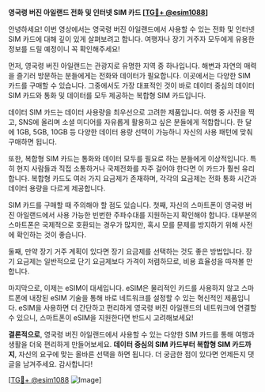 **영국령 버진 아일랜드 전화 및 인터넷 SIM 카드 [[TG💪+ @esim1088](https://t.me/s/esim1088)]**

안녕하세요! 이번 영상에서는 영국령 버진 아일랜드에서 사용할 수 있는 전화 및 인터넷 SIM 카드에 대해 깊이 있게 살펴보려고 합니다. 여행자나 장기 거주자 모두에게 유용한 정보를 드릴 예정이니 꼭 확인해주세요!

먼저, 영국령 버진 아일랜드는 관광지로 유명한 지역 중 하나입니다. 해변과 자연의 매력을 즐기러 방문하는 분들에게는 전화와 데이터가 필요합니다. 이곳에서는 다양한 SIM 카드를 구매할 수 있습니다. 그중에서도 가장 대표적인 것이 바로 데이터 중심의 데이터 SIM 카드와 통화 및 데이터를 모두 제공하는 복합형 SIM 카드입니다.

데이터 SIM 카드는 데이터 사용량을 최우선으로 고려한 제품입니다. 여행 중 사진을 찍고, SNS에 올리며 소셜 미디어를 자유롭게 활용하고 싶은 분들에게 적합합니다. 한 달에 1GB, 5GB, 10GB 등 다양한 데이터 용량 선택이 가능하니 자신의 사용 패턴에 맞춰 구매하면 됩니다.

또한, 복합형 SIM 카드는 통화와 데이터 모두를 필요로 하는 분들에게 이상적입니다. 특히 현지 사람들과 직접 소통하거나 국제전화를 자주 걸어야 한다면 이 카드가 훨씬 유리합니다. 복합형 카드도 여러 가지 요금제가 존재하며, 각각의 요금제는 전화 통화 시간과 데이터 용량을 다르게 제공합니다.

SIM 카드를 구매할 때 주의해야 할 점도 있습니다. 첫째, 자신의 스마트폰이 영국령 버진 아일랜드에서 사용 가능한 빈번한 주파수대를 지원하는지 확인해야 합니다. 대부분의 스마트폰은 국제적으로 호환되는 경우가 많지만, 혹시 모를 문제를 방지하기 위해 사전에 확인하는 것이 좋습니다.

둘째, 만약 장기 거주 계획이 있다면 장기 요금제를 선택하는 것도 좋은 방법입니다. 장기 요금제는 일반적으로 단기 요금제보다 가격이 저렴하므로, 비용 효율성을 따져볼 만합니다.

마지막으로, 이제는 eSIM이 대세입니다. eSIM은 물리적인 카드를 사용하지 않고 스마트폰에 내장된 eSIM 기술을 통해 바로 네트워크를 설정할 수 있는 혁신적인 제품입니다. eSIM을 사용하면 더 간단하고 편리하게 영국령 버진 아일랜드의 네트워크에 연결할 수 있으니, 스마트폰이 eSIM을 지원한다면 반드시 고려해보세요!

**결론적으로**, 영국령 버진 아일랜드에서 사용할 수 있는 다양한 SIM 카드를 통해 여행과 생활을 더욱 편리하게 만들어보세요. **데이터 중심의 SIM 카드부터 복합형 SIM 카드까지**, 자신의 요구에 맞는 올바른 선택을 하면 됩니다. 더 궁금한 점이 있다면 언제든지 댓글을 남겨주세요. 감사합니다! 

[[TG💪+ @esim1088](https://t.me/s/esim1088) ![Image](https://i.postimg.cc/Y0z9fWf4/image.png)]